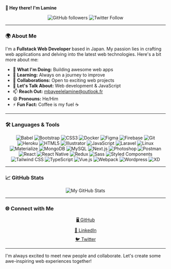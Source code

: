 **👋 Hey there! I'm Lamine** 

<div align="center">
  <img src="https://img.shields.io/github/followers/mbayeellamine?style=social" alt="GitHub followers" />
  <img src="https://img.shields.io/twitter/follow/lameeno4?style=social" alt="Twitter Follow" />
</div>

---

### 🌍 About Me

I'm a **Fullstack Web Developer** based in Japan. My passion lies in crafting web applications and delving into the latest web technologies. Here's a bit more about me:

- 🔭 **What I'm Doing:** Building awesome web apps
- 🌱 **Learning:** Always on a journey to improve
- 👯 **Collaborations:** Open to exciting web projects
- 💬 **Let's Talk About:** Web development & JavaScript
- 📫 **Reach Out:** mbayeelelamine@outlook.fr
- 😄 **Pronouns:** He/Him
- ⚡ **Fun Fact:** Coffee is my fuel ☕

---

### 🛠 Languages & Tools

<div align="center">
  <!-- List of badges -->
  <img src="https://img.shields.io/badge/-Babel-F9DC3E?style=flat-square&logo=babel&logoColor=333333" alt="Babel" />
  <img src="https://img.shields.io/badge/-Bootstrap-7952B3?style=flat-square&logo=bootstrap&logoColor=white" alt="Bootstrap" />
  <img src="https://img.shields.io/badge/-CSS3-1572B6?style=flat-square&logo=css3&logoColor=white" alt="CSS3" />
  <img src="https://img.shields.io/badge/-Docker-2496ED?style=flat-square&logo=docker&logoColor=white" alt="Docker" />
  <img src="https://img.shields.io/badge/-Figma-F24E1E?style=flat-square&logo=figma&logoColor=white" alt="Figma" />
  <img src="https://img.shields.io/badge/-Firebase-FFCA28?style=flat-square&logo=firebase&logoColor=333333" alt="Firebase" />
  <img src="https://img.shields.io/badge/-Git-F05032?style=flat-square&logo=git&logoColor=white" alt="Git" />
  <img src="https://img.shields.io/badge/-Heroku-430098?style=flat-square&logo=heroku&logoColor=white" alt="Heroku" />
  <img src="https://img.shields.io/badge/-HTML5-E34F26?style=flat-square&logo=html5&logoColor=white" alt="HTML5" />
  <img src="https://img.shields.io/badge/-Illustrator-FF9A00?style=flat-square&logo=adobe-illustrator&logoColor=white" alt="Illustrator" />
  <img src="https://img.shields.io/badge/-JavaScript-F7DF1E?style=flat-square&logo=javascript&logoColor=333333" alt="JavaScript" />
  <img src="https://img.shields.io/badge/-Laravel-FF2D20?style=flat-square&logo=laravel&logoColor=white" alt="Laravel" />
  <img src="https://img.shields.io/badge/-Linux-FCC624?style=flat-square&logo=linux&logoColor=333333" alt="Linux" />
  <img src="https://img.shields.io/badge/-Materialize-EE6E73?style=flat-square&logo=materialize&logoColor=white" alt="Materialize" />
  <img src="https://img.shields.io/badge/-MongoDB-47A248?style=flat-square&logo=mongodb&logoColor=white" alt="MongoDB" />
  <img src="https://img.shields.io/badge/-MySQL-4479A1?style=flat-square&logo=mysql&logoColor=white" alt="MySQL" />
  <img src="https://img.shields.io/badge/-Next.js-000000?style=flat-square&logo=next.js&logoColor=white" alt="Next.js" />
  <img src="https://img.shields.io/badge/-Photoshop-31A8FF?style=flat-square&logo=adobe-photoshop&logoColor=white" alt="Photoshop" />
  <img src="https://img.shields.io/badge/-Postman-FF6C37?style=flat-square&logo=postman&logoColor=333333" alt="Postman" />
  <img src="https://img.shields.io/badge/-React-61DAFB?style=flat-square&logo=react&logoColor=333333" alt="React" />
  <img src="https://img.shields.io/badge/-React_Native-61DAFB?style=flat-square&logo=react&logoColor=333333" alt="React Native" />
  <img src="https://img.shields.io/badge/-Redux-764ABC?style=flat-square&logo=redux&logoColor=white" alt="Redux" />
  <img src="https://img.shields.io/badge/-Sass-CC6699?style=flat-square&logo=sass&logoColor=white" alt="Sass" />
  <img src="https://img.shields.io/badge/-Styled_Components-DB7093?style=flat-square&logo=styled-components&logoColor=white" alt="Styled Components" />
  <img src="https://img.shields.io/badge/-Tailwind_CSS-38B2AC?style=flat-square&logo=tailwind-css&logoColor=white" alt="Tailwind CSS" />
  <img src="https://img.shields.io/badge/-TypeScript-3178C6?style=flat-square&logo=typescript&logoColor=white" alt="TypeScript" />
  <img src="https://img.shields.io/badge/-Vue.js-4FC08D?style=flat-square&logo=vue.js&logoColor=white" alt="Vue.js" />
  <img src="https://img.shields.io/badge/-Webpack-8DD6F9?style=flat-square&logo=webpack&logoColor=333333" alt="Webpack" />
  <img src="https://img.shields.io/badge/-Wordpress-21759B?style=flat-square&logo=wordpress&logoColor=white" alt="Wordpress" />
  <img src="https://img.shields.io/badge/-XD-FF61F6?style=flat-square&logo=adobe-xd&logoColor=white" alt="XD" />
</div>

---

### 📈 GitHub Stats

<div align="center">
  <img src="https://github-readme-stats.vercel.app/api?username=mbayeellamine&show_icons=true&theme=dark" alt="My GitHub Stats" />
</div>

---

### 🌐 Connect with Me

<div style="display: flex; flex-direction: column; align-items: center;">
  <a href="https://github.com/mbayeellamine" style="margin-bottom: 10px;">🖥 GitHub</a>
  <a href="https://www.linkedin.com/in/elhadji-lamine-mbaye-33ba82a3" style="margin-bottom: 10px;">💼 LinkedIn</a>
  <a href="https://twitter.com/lameeno4">🐦 Twitter</a>
</div>

---

I'm always excited to meet new people and collaborate. Let's create some awe-inspiring web experiences together!
